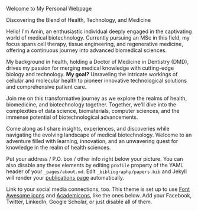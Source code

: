 Welcome to My Personal Webpage

Discovering the Blend of Health, Technology, and Medicine

Hello! I'm Amin, an enthusiastic individual deeply engaged in the captivating world of medical biotechnology. Currently pursuing an MSc in this field, my focus spans cell therapy, tissue engineering, and regenerative medicine, offering a continuous journey into advanced biomedical sciences.

My background in health, holding a Doctor of Medicine in Dentistry (DMD), drives my passion for merging medical knowledge with cutting-edge biology and technology. 
**My goal?** Unraveling the intricate workings of cellular and molecular health to pioneer innovative technological solutions and comprehensive patient care.

Join me on this transformative journey as we explore the realms of health, biomedicine, and biotechnology together. Together, we'll dive into the complexities of data science, biomaterials, computer sciences, and the immense potential of biotechnological advancements.

Come along as I share insights, experiences, and discoveries while navigating the evolving landscape of medical biotechnology. Welcome to an adventure filled with learning, innovation, and an unwavering quest for knowledge in the realm of health sciences.

Put your address / P.O. box / other info right below your picture. You can also disable any these elements by editing `profile` property of the YAML header of your `_pages/about.md`. Edit `_bibliography/papers.bib` and Jekyll will render your [publications page](/al-folio/publications/) automatically.

Link to your social media connections, too. This theme is set up to use [Font Awesome icons](https://fontawesome.com/) and [Academicons](https://jpswalsh.github.io/academicons/), like the ones below. Add your Facebook, Twitter, LinkedIn, Google Scholar, or just disable all of them.
